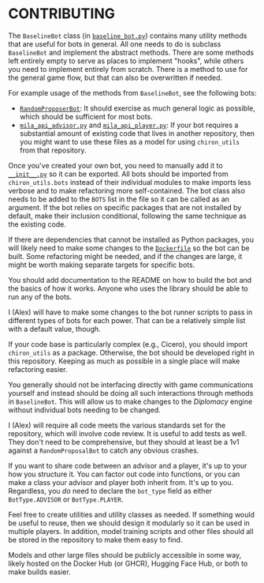 # CONTRIBUTING

The `BaselineBot` class (in [`baseline_bot.py`](src/chiron_utils/bots/baseline_bot.py)) contains many utility methods that are useful for bots in general. All one needs to do is subclass `BaselineBot` and implement the abstract methods. There are some methods left entirely empty to serve as places to implement "hooks", while others you need to implement entirely from scratch. There is a method to use for the general game flow, but that can also be overwritten if needed.

For example usage of the methods from `BaselineBot`, see the following bots:

- [`RandomProposerBot`](src/chiron_utils/bots/random_proposer_bot.py): It should exercise as much general logic as possible, which should be sufficient for most bots.
- [`mila_api_advisor.py`](https://github.com/ALLAN-DIP/diplomacy_cicero/blob/main/fairdiplomacy_external/mila_api_advisor.py) and [`mila_api_player.py`](https://github.com/ALLAN-DIP/diplomacy_cicero/blob/main/fairdiplomacy_external/mila_api_player.py): If your bot requires a substantial amount of existing code that lives in another repository, then you might want to use these files as a model for using `chiron_utils` from that repository.

Once you've created your own bot, you need to manually add it to [`__init__.py`](src/chiron_utils/bots/__init__.py) so it can be exported. All bots should be imported from `chiron_utils.bots` instead of their individual modules to make imports less verbose and to make refactoring more self-contained. The bot class also needs to be added to the `BOTS` list in the file so it can be called as an argument. If the bot relies on specific packages that are not installed by default, make their inclusion conditional, following the same technique as the existing code.

If there are dependencies that cannot be installed as Python packages, you will likely need to make some changes to the [`Dockerfile`](Dockerfile) so the bot can be built. Some refactoring might be needed, and if the changes are large, it might be worth making separate targets for specific bots.

You should add documentation to the README on how to build the bot and the basics of how it works. Anyone who uses the library should be able to run any of the bots.

I (Alex) will have to make some changes to the bot runner scripts to pass in different types of bots for each power. That can be a relatively simple list with a default value, though.

If your code base is particularly complex (e.g., Cicero), you should import `chiron_utils` as a package. Otherwise, the bot should be developed right in this repository. Keeping as much as possible in a single place will make refactoring easier.

You generally should not be interfacing directly with game communications yourself and instead should be doing all such interactions through methods in `BaselineBot`. This will allow us to make changes to the _Diplomacy_ engine without individual bots needing to be changed.

I (Alex) will require all code meets the various standards set for the repository, which will involve code review. It is useful to add tests as well. They don't need to be comprehensive, but they should at least be a 1v1 against a `RandomProposalBot` to catch any obvious crashes.

If you want to share code between an advisor and a player, it's up to your how you structure it. You can factor out code into functions, or you can make a class your advisor and player both inherit from. It's up to you. Regardless, you _do_ need to declare the `bot_type` field as either `BotType.ADVISOR` or `BotType.PLAYER`.

Feel free to create utilities and utility classes as needed. If something would be useful to reuse, then we should design it modularly so it can be used in multiple players. In addition, model training scripts and other files should all be stored in the repository to make them easy to find.

Models and other large files should be publicly accessible in some way, likely hosted on the Docker Hub (or GHCR), Hugging Face Hub, or both to make builds easier.
